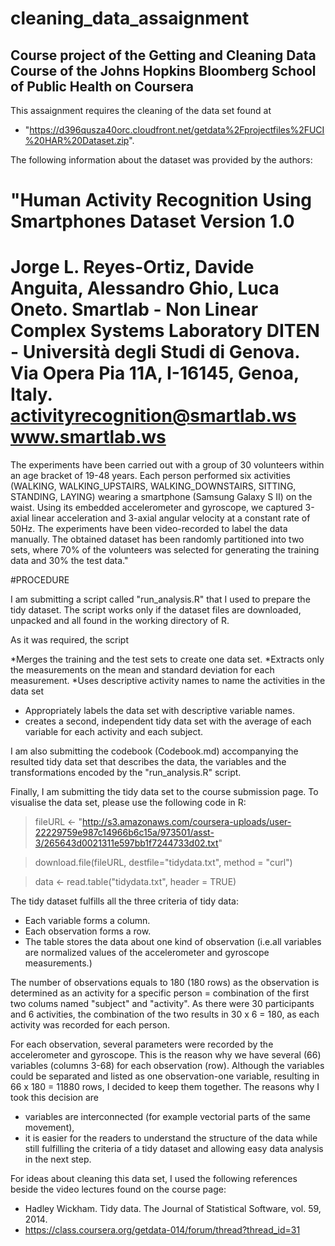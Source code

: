 # cleaning_data_assaignment
## Course project of the Getting and Cleaning Data Course of the Johns Hopkins Bloomberg School of Public Health on Coursera

This assaignment requires the cleaning of the data set found at 
* "https://d396qusza40orc.cloudfront.net/getdata%2Fprojectfiles%2FUCI%20HAR%20Dataset.zip".

The following information about the dataset was provided by the authors: 

"Human Activity Recognition Using Smartphones Dataset
Version 1.0
==================================================================
Jorge L. Reyes-Ortiz, Davide Anguita, Alessandro Ghio, Luca Oneto.
Smartlab - Non Linear Complex Systems Laboratory
DITEN - Università degli Studi di Genova.
Via Opera Pia 11A, I-16145, Genoa, Italy.
activityrecognition@smartlab.ws
www.smartlab.ws
==================================================================

The experiments have been carried out with a group of 30 volunteers within an age bracket of 19-48 years. Each person performed six activities (WALKING, WALKING_UPSTAIRS, WALKING_DOWNSTAIRS, SITTING, STANDING, LAYING) wearing a smartphone (Samsung Galaxy S II) on the waist. Using its embedded accelerometer and gyroscope, we captured 3-axial linear acceleration and 3-axial angular velocity at a constant rate of 50Hz. The experiments have been video-recorded to label the data manually. The obtained dataset has been randomly partitioned into two sets, where 70% of the volunteers was selected for generating the training data and 30% the test data." 



#PROCEDURE

I am submitting a script called "run_analysis.R" that I used to prepare the tidy dataset. The script works only if the dataset files are downloaded, unpacked and all found in the working directory of R. 

As it was required, the script 

*Merges the training and the test sets to create one data set.
*Extracts only the measurements on the mean and standard deviation for each measurement. 
*Uses descriptive activity names to name the activities in the data set
* Appropriately labels the data set with descriptive variable names. 
* creates a second, independent tidy data set with the average of each variable for each activity and each subject.


I am also submitting the codebook (Codebook.md) accompanying the resulted tidy data set that describes the data, the variables and the transformations encoded by the "run_analysis.R" script. 

Finally, I am submitting the tidy data set to the course submission page. To visualise the data set, please use the following code in R:

> fileURL <- "http://s3.amazonaws.com/coursera-uploads/user-22229759e987c14966b6c15a/973501/asst-3/265643d0021311e597bb1f7244733d02.txt"

> download.file(fileURL, destfile="tidydata.txt", method = "curl")

> data <- read.table("tidydata.txt", header = TRUE)

The tidy dataset fulfills all the three criteria of tidy data:
* Each variable forms a column. 
* Each observation forms a row. 
* The table stores the data about one kind of observation (i.e.all variables are normalized values of the accelerometer and gyroscope measurements.)

The number of observations equals to 180 (180 rows) as the observation is determined as an activity for a specific person = combination of the first two colums named "subject" and "activity". As there were 30 participants and 6 activities, the combination of the two results in 30 x 6 = 180, as each activity was recorded for each person. 

For each observation, several parameters were recorded by the accelerometer and gyroscope. This is the reason why we have several (66) variables (columns 3-68) for each observation (row). Although the variables could be separated and listed as one observation-one variable, resulting in 66 x 180 = 11880 rows, I decided to keep them together. The reasons why I took this decision are 
* variables are interconnected (for example vectorial parts of the same movement), 
* it is easier for the readers to understand the structure of the data while still fulfilling the criteria of a tidy dataset and allowing easy data analysis in the next step. 

For ideas about cleaning this data set, I used the following references beside the video lectures found on the course page:

* Hadley Wickham. Tidy data. The Journal of Statistical Software, vol. 59, 2014.
* https://class.coursera.org/getdata-014/forum/thread?thread_id=31


